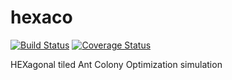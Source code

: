 hexaco
======

[![Build Status](https://travis-ci.org/BenBoZ/hexaco.svg?branch=master)](https://travis-ci.org/BenBoZ/hexaco)
[![Coverage Status](https://coveralls.io/repos/github/BenBoZ/hexaco/badge.svg?branch=master)](https://coveralls.io/github/BenBoZ/hexaco?branch=master)

HEXagonal tiled Ant Colony Optimization simulation

